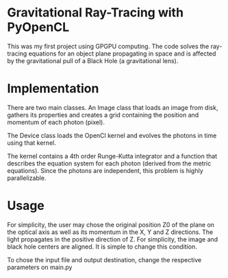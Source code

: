 # Gravitational Ray-Tracing with PyOpenCL

This was my first project using GPGPU computing. The code solves the ray-tracing equations
for an object plane propagating in space and is affected by the gravitational pull
of a Black Hole (a gravitational lens).

# Implementation

There are two main classes. An Image class that loads an image from disk, gathers its properties
and creates a grid containing the position and momentum of each photon (pixel).

The Device class loads the OpenCl kernel and evolves the photons in time using that kernel.

The kernel contains a 4th order Runge-Kutta integrator and a function that describes the equation system
for each photon (derived from the metric equations). Since the photons are independent, this problem is highly 
parallelizable.

# Usage

For simplicity, the user may chose the original position Z0 of the plane on the optical axis
as well as its momentum in the X, Y and Z directions. The light propagates in the positive direction
of Z. For simplicity, the image and black hole centers are aligned. It is simple to change this condition.

To chose the input file and output destination, change the respective parameters on main.py
